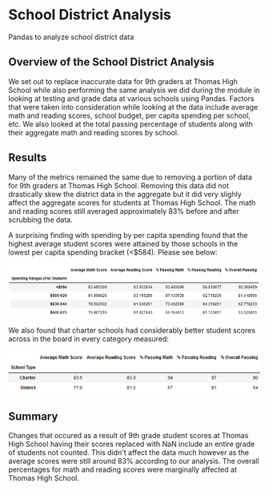 # School District Analysis
Pandas to analyze school district data

## Overview of the School District Analysis
We set out to replace inaccurate data for 9th graders at Thomas High School while also performing the same analysis we did during the module in looking at testing and grade data at various schools using Pandas. Factors that were taken into consideration while looking at the data include average math and reading scores, school budget, per capita spending per school, etc. We also looked at the total passing percentage of students along with their aggregate math and reading scores by school. 

## Results
Many of the metrics remained the same due to removing a portion of data for 9th graders at Thomas High School. Removing this data did not drastically skew the district data in the aggregate but it did very slighly affect the aggregate scores for students at Thomas High School. The math and reading scores still averaged approximately 83% before and after scrubbing the data. 

A surprising finding with spending by per capita spending found that the highest average student scores were attained by those schools in the lowest per capita spending bracket (<$584). Please see below:

![](https://github.com/JonathanBrown003/School_District_Analysis/blob/aae9c42cd83848726c6a54154b36558cf291fbff/Resources/Spending_BySchool.PNG)

We also found that charter schools had considerably better student scores across in the board in every category measured:

![](https://github.com/JonathanBrown003/School_District_Analysis/blob/803ea7ebaccfeeb229bec6d3ee73f2f49af23b5a/Resources/Charter_Schools.PNG)

## Summary
Changes that occured as a result of 9th grade student scores at Thomas High School having their scores replaced with NaN include an entire grade of students not counted. This didn't affect the data much however as the average scores were still around 83% according to our analysis. The overall percentages for math and reading scores were marginally affected at Thomas High School. 
